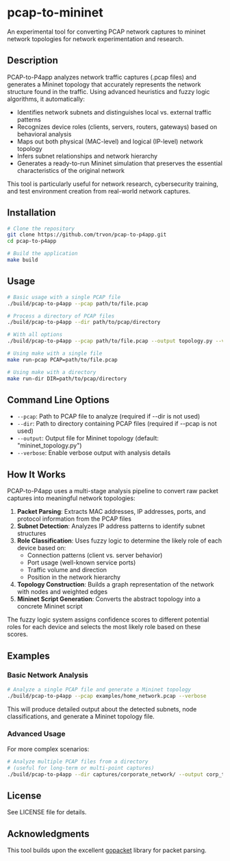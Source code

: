 # pcap-to-mininet

An experimental tool for converting PCAP network captures to mininet network topologies for network experimentation and research.

## Description

PCAP-to-P4app analyzes network traffic captures (.pcap files) and generates a Mininet topology that accurately represents the network structure found in the traffic. Using advanced heuristics and fuzzy logic algorithms, it automatically:

- Identifies network subnets and distinguishes local vs. external traffic patterns
- Recognizes device roles (clients, servers, routers, gateways) based on behavioral analysis
- Maps out both physical (MAC-level) and logical (IP-level) network topology
- Infers subnet relationships and network hierarchy
- Generates a ready-to-run Mininet simulation that preserves the essential characteristics of the original network

This tool is particularly useful for network research, cybersecurity training, and test environment creation from real-world network captures.

## Installation

```bash
# Clone the repository
git clone https://github.com/trvon/pcap-to-p4app.git
cd pcap-to-p4app

# Build the application
make build
```

## Usage

```bash
# Basic usage with a single PCAP file
./build/pcap-to-p4app --pcap path/to/file.pcap

# Process a directory of PCAP files
./build/pcap-to-p4app --dir path/to/pcap/directory

# With all options
./build/pcap-to-p4app --pcap path/to/file.pcap --output topology.py --verbose

# Using make with a single file
make run-pcap PCAP=path/to/file.pcap

# Using make with a directory
make run-dir DIR=path/to/pcap/directory
```

## Command Line Options

- `--pcap`: Path to PCAP file to analyze (required if --dir is not used)
- `--dir`: Path to directory containing PCAP files (required if --pcap is not used)
- `--output`: Output file for Mininet topology (default: "mininet_topology.py")
- `--verbose`: Enable verbose output with analysis details

## How It Works

PCAP-to-P4app uses a multi-stage analysis pipeline to convert raw packet captures into meaningful network topologies:

1. **Packet Parsing**: Extracts MAC addresses, IP addresses, ports, and protocol information from the PCAP files
2. **Subnet Detection**: Analyzes IP address patterns to identify subnet structures
3. **Role Classification**: Uses fuzzy logic to determine the likely role of each device based on:
   - Connection patterns (client vs. server behavior)
   - Port usage (well-known service ports)
   - Traffic volume and direction
   - Position in the network hierarchy
4. **Topology Construction**: Builds a graph representation of the network with nodes and weighted edges
5. **Mininet Script Generation**: Converts the abstract topology into a concrete Mininet script

The fuzzy logic system assigns confidence scores to different potential roles for each device and selects the most likely role based on these scores.

## Examples

### Basic Network Analysis

```bash
# Analyze a single PCAP file and generate a Mininet topology
./build/pcap-to-p4app --pcap examples/home_network.pcap --verbose
```

This will produce detailed output about the detected subnets, node classifications, and generate a Mininet topology file.

### Advanced Usage

For more complex scenarios:

```bash
# Analyze multiple PCAP files from a directory 
# (useful for long-term or multi-point captures)
./build/pcap-to-p4app --dir captures/corporate_network/ --output corp_topology.py
```

## License

See LICENSE file for details.

## Acknowledgments

This tool builds upon the excellent [gopacket](https://github.com/google/gopacket) library for packet parsing.
